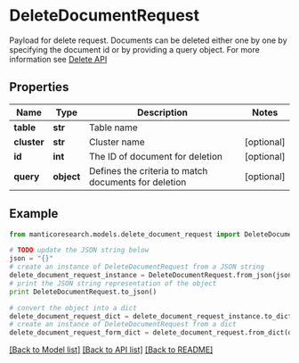 # DeleteDocumentRequest

Payload for delete request. Documents can be deleted either one by one by specifying the document id or by providing a query object. For more information see  [Delete API](https://manual.manticoresearch.com/Deleting_documents) 

## Properties

Name | Type | Description | Notes
------------ | ------------- | ------------- | -------------
**table** | **str** | Table name | 
**cluster** | **str** | Cluster name | [optional] 
**id** | **int** | The ID of document for deletion | [optional] 
**query** | **object** | Defines the criteria to match documents for deletion | [optional] 

## Example

```python
from manticoresearch.models.delete_document_request import DeleteDocumentRequest

# TODO update the JSON string below
json = "{}"
# create an instance of DeleteDocumentRequest from a JSON string
delete_document_request_instance = DeleteDocumentRequest.from_json(json)
# print the JSON string representation of the object
print DeleteDocumentRequest.to_json()

# convert the object into a dict
delete_document_request_dict = delete_document_request_instance.to_dict()
# create an instance of DeleteDocumentRequest from a dict
delete_document_request_form_dict = delete_document_request.from_dict(delete_document_request_dict)
```
[[Back to Model list]](../README.md#documentation-for-models) [[Back to API list]](../README.md#documentation-for-api-endpoints) [[Back to README]](../README.md)


